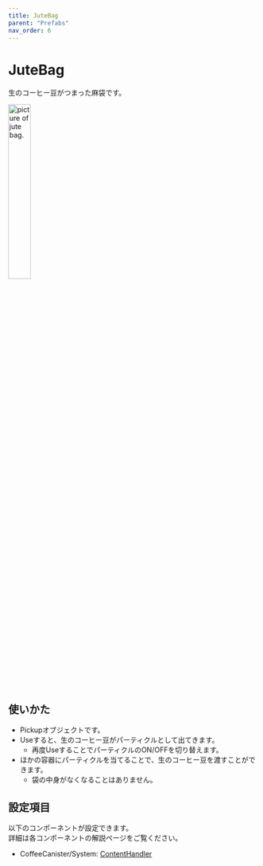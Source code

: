 ```yaml
---
title: JuteBag
parent: "Prefabs"
nav_order: 6
---
```


# JuteBag

生のコーヒー豆がつまった麻袋です。

<img src="{{site.baseurl}}/assets/images/prefabs/JuteBag.png" width="30%" alt="picture of jute bag.">


## 使いかた

- Pickupオブジェクトです。
- Useすると、生のコーヒー豆がパーティクルとして出てきます。
  - 再度UseすることでパーティクルのON/OFFを切り替えます。
- ほかの容器にパーティクルを当てることで、生のコーヒー豆を渡すことができます。
  - 袋の中身がなくなることはありません。


## 設定項目

以下のコンポーネントが設定できます。  
詳細は各コンポーネントの解説ページをご覧ください。

- CoffeeCanister/System: [ContentHandler]



[ContentHandler]: {{site.baseurl}}/docs/udon/ContentHandler

